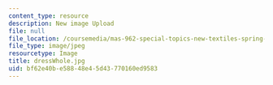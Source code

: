 ```yaml
---
content_type: resource
description: New image Upload
file: null
file_location: /coursemedia/mas-962-special-topics-new-textiles-spring-2010/bf62e40be58848e45d43770160ed9583_dressWhole.jpg
file_type: image/jpeg
resourcetype: Image
title: dressWhole.jpg
uid: bf62e40b-e588-48e4-5d43-770160ed9583
---
```

